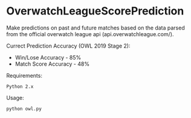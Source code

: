 # OverwatchLeagueScorePrediction


Make predictions on past and future matches based on the data parsed from the official overwatch league api (api.overwatchleague.com/).

Currect Prediction Accuracy (OWL 2019 Stage 2): 

   - Win/Lose Accuracy - 85% 
   - Match Score Accuracy - 48%

Requirements: 

    Python 2.x

Usage: 

    python owl.py
